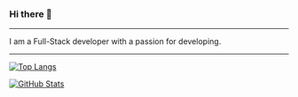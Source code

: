 ### Hi there 👋
_________________
I am a Full-Stack developer with a passion for developing.
_________________

[![Top Langs](https://github-readme-stats.vercel.app/api/top-langs/?username=alexiaCat&layout=compact)](https://github.com/anuraghazra/github-readme-stats)

[![GitHub Stats](https://github-readme-stats.vercel.app/api?username=alexiaCat&show_icons=true&hide=issues,contribs)](https://github.com/anuraghazra/github-readme-stats)